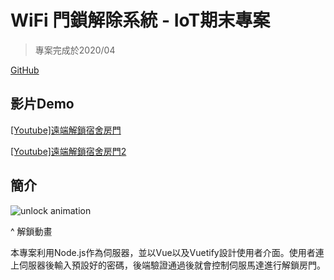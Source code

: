 # WiFi 門鎖解除系統 - IoT期末專案

> 專案完成於2020/04

[GitHub](https://github.com/ShinoharaHare/IoT-Final)

## 影片Demo

[[Youtube]遠端解鎖宿舍房門](https://youtu.be/zma6p88bMaY)

[[Youtube]遠端解鎖宿舍房門2](https://youtu.be/tQTX3ztcQH4)


## 簡介

![unlock animation](https://i.imgur.com/acUgqcT.gif)

^ 解鎖動畫

本專案利用Node.js作為伺服器，並以Vue以及Vuetify設計使用者介面。使用者連上伺服器後輸入預設好的密碼，後端驗證通過後就會控制伺服馬達進行解鎖房門。